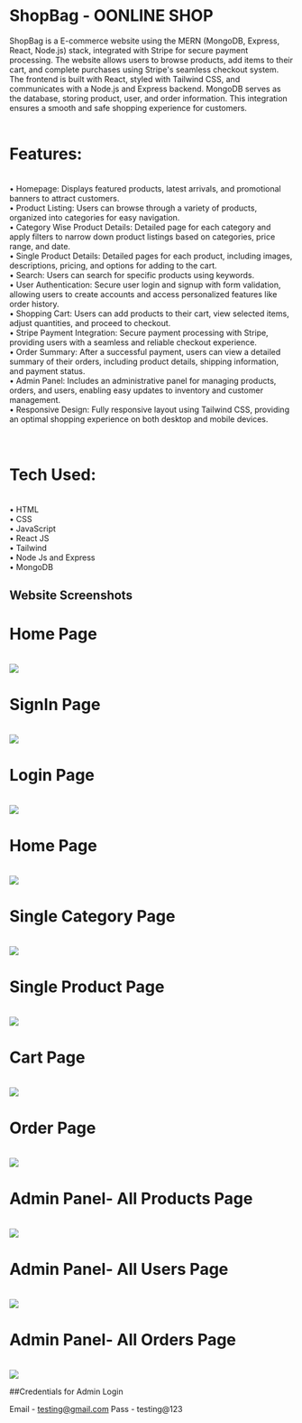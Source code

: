 # ShopBag - OONLINE SHOP

ShopBag is a E-commerce website using the MERN (MongoDB, Express, React, Node.js) stack, integrated with Stripe for secure payment processing. The website allows users to browse products, add items to their cart, and complete purchases using Stripe's seamless checkout system. The frontend is built with React, styled with Tailwind CSS, and communicates with a Node.js and Express backend. MongoDB serves as the database, storing product, user, and order information. This integration ensures a smooth and safe shopping experience for customers.
<br>
<br>

 <h1>Features:</h1><br>
• Homepage: Displays featured products, latest arrivals, and promotional banners to attract customers. <br>
• Product Listing: Users can browse through a variety of products, organized into categories for easy navigation. <br>
• Category Wise Product Details: Detailed page for each category and apply filters to narrow down product listings based on categories, price range, and date. <br>
• Single Product Details: Detailed pages for each product, including images, descriptions, pricing, and options for adding to the cart. <br>
• Search: Users can search for specific products using keywords. <br>
• User Authentication: Secure user login and signup with form validation, allowing users to create accounts and access personalized features like order history. <br>
• Shopping Cart: Users can add products to their cart, view selected items, adjust quantities, and proceed to checkout. <br>
• Stripe Payment Integration: Secure payment processing with Stripe, providing users with a seamless and reliable checkout experience. <br>
• Order Summary: After a successful payment, users can view a detailed summary of their orders, including product details, shipping information, and payment status. <br>
• Admin Panel: Includes an administrative panel for managing products, orders, and users, enabling easy updates to inventory and customer management. <br>
• Responsive Design: Fully responsive layout using Tailwind CSS, providing an optimal shopping experience on both desktop and mobile devices. <br>
<br>
<br>

<h1>Tech Used:</h1> <br>
• HTML <br>
• CSS <br>
• JavaScript<br>
• React JS<br>
• Tailwind <br>
• Node Js and Express<br>
• MongoDB <br>

## Website Screenshots

<h1>Home Page</h1>
<br>
<img src="https://github.com/SunilHooda/ShopBag/blob/main/frontend/public/ScreenShots/Screenshot%20(276).png">
<br>
<h1>SignIn Page</h1>
<br>
<img src="https://github.com/SunilHooda/ShopBag/blob/main/frontend/public/ScreenShots/Screenshot%20(277).png">
<br>
<h1>Login Page</h1>
<br>
<img src="https://github.com/SunilHooda/ShopBag/blob/main/frontend/public/ScreenShots/Screenshot%20(278).png">
<br>
<h1>Home Page</h1>
<br>
<img src="https://github.com/SunilHooda/ShopBag/blob/main/frontend/public/ScreenShots/Screenshot%20(279).png">
<br>
<h1>Single Category Page</h1>
<br>
<img src="https://github.com/SunilHooda/ShopBag/blob/main/frontend/public/ScreenShots/Screenshot%20(280).png">
<br>
<h1>Single Product Page</h1>
<br>
<img src="https://github.com/SunilHooda/ShopBag/blob/main/frontend/public/ScreenShots/Screenshot%20(281).png">
<br>
<h1>Cart Page</h1>
<br>
<img src="https://github.com/SunilHooda/ShopBag/blob/main/frontend/public/ScreenShots/Screenshot%20(283).png">
<br>
<h1>Order Page</h1>
<br>
<img src="https://github.com/SunilHooda/ShopBag/blob/main/frontend/public/ScreenShots/Screenshot%20(286).png">
<br>
<h1>Admin Panel- All Products Page</h1>
<br>
<img src="https://github.com/SunilHooda/ShopBag/blob/main/frontend/public/ScreenShots/Screenshot%20(290).png">
<br>
<h1>Admin Panel- All Users Page</h1>
<br>
<img src="https://github.com/SunilHooda/ShopBag/blob/main/frontend/public/ScreenShots/Screenshot%20(293).png">
<br>
<h1>Admin Panel- All Orders Page</h1>
<br>
<img src="https://github.com/SunilHooda/ShopBag/blob/main/frontend/public/ScreenShots/Screenshot%20(294).png">
<br>

##Credentials for Admin Login

Email - testing@gmail.com
Pass - testing@123

